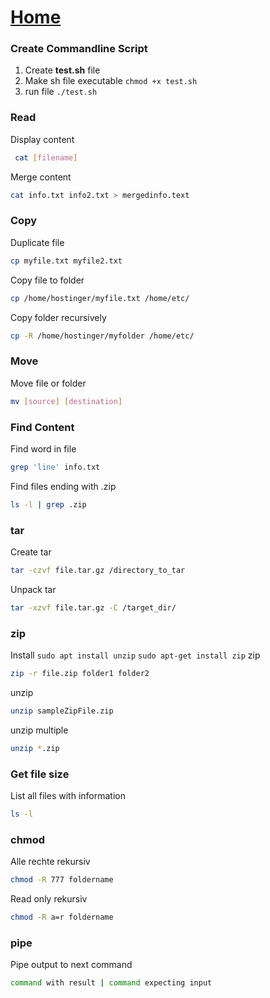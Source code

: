 # [Home](../README.md)

### Create Commandline Script
1. Create **test.sh** file
2. Make sh file executable `chmod +x test.sh`
3. run file `./test.sh`

### Read
Display content 
```sh
 cat [filename]
 ```
Merge content 
```sh
cat info.txt info2.txt > mergedinfo.text
```

### Copy
Duplicate file
```sh
cp myfile.txt myfile2.txt
```
Copy file to folder
```sh
cp /home/hostinger/myfile.txt /home/etc/
```
Copy folder recursively 
```sh
cp -R /home/hostinger/myfolder /home/etc/
``` 

### Move
Move file or folder 
```sh
mv [source] [destination]
```

### Find Content
Find word in file
```sh
grep 'line' info.txt
```
Find files ending with .zip
```sh
ls -l | grep .zip
```

### tar
Create tar
```sh
tar -czvf file.tar.gz /directory_to_tar
```

Unpack tar 
```sh
tar -xzvf file.tar.gz -C /target_dir/
```

### zip
Install `sudo apt install unzip` `sudo apt-get install zip`
zip 
```sh
zip -r file.zip folder1 folder2
```

unzip 
```sh
unzip sampleZipFile.zip
```
unzip multiple 
```sh
unzip *.zip
```

### Get file size
List all files with information
```sh
ls -l
```

### chmod
Alle rechte rekursiv 
```sh
chmod -R 777 foldername
```
Read only rekursiv
```sh
chmod -R a=r foldername
```

### pipe
Pipe output to next command 
```sh
command with result | command expecting input
```